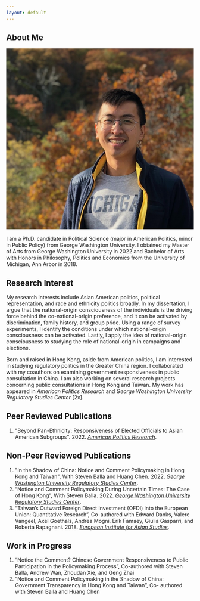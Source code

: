 ```yaml
---
layout: default
---
```


## About Me

<img class="profile-picture" src="IMG_3954-2.jpg">

I am a Ph.D. candidate in Political Science (major in American Politics, minor in Public Policy) from George Washington University. I obtained my Master of Arts from George Washington University in 2022 and Bachelor of Arts with Honors in Philosophy, Politics and Economics from the University of Michigan, Ann Arbor in 2018.

## Research Interest

My research interests include Asian American politics, political representation, and race and ethnicity politics broadly. In my dissertation, I argue that the national-origin consciousness of the individuals is the driving force behind the co-national-origin preference, and it can be activated by discrimination, family history, and group pride. Using a range of survey experiments, I identify the conditions under which national-origin consciousness can be activated. Lastly, I apply the idea of national-origin consciousness to studying the role of national-origin in campaigns and elections.

Born and raised in Hong Kong, aside from American politics, I am interested in studying regulatory politics in the Greater China region. I collaborated with my coauthors on examining government responsiveness in public consultation in China. I am also working on several research projects concerning public consultations in Hong Kong and Taiwan. My work has appeared in *American Politics Research* and *George Washington University Regulatory Studies Center* [2x].

## Peer Reviewed Publications
1. "Beyond Pan-Ethnicity: Responsiveness of Elected Officials to Asian American Subgroups". 2022. *[American Politics Research](https://doi.org/10.1177/1532673X221139758)*.

## Non-Peer Reviewed Publications

1. "In the Shadow of China: Notice and Comment Policymaking in Hong Kong and Taiwan", With Steven Balla and Huang Chen. 2022. *[George Washington University Regulatory Studies Center](https://regulatorystudies.columbian.gwu.edu/shadow-china)*.
2. “Notice and Comment Policymaking During Uncertain Times: The Case of Hong Kong”, With Steven Balla. 2022. *[George Washington University Regulatory Studies Center](https://regulatorystudies.columbian.gwu.edu/notice-and-comment-policymaking-during-uncertain-times)*.
3. “Taiwan’s Outward Foreign Direct Investment (OFDI) into the European Union: Quantitative Research”, Co-authored with Edward Danks, Valere Vangeel, Axel Goethals, Andrea Mogni, Erik Famaey, Giulia Gasparri, and Roberta Rapagnani. 2018. *[European Institute for Asian Studies](https://www.eias.org/wp-content/uploads/2016/03/Taiwan-Investment-Report-Quantitative-Final-Version-1.pdf?_ga=2.194060584.406527338.1644984222-1387559483.1644774219)*.

## Work in Progress
1. “Notice the Comment? Chinese Government Responsiveness to Public Participation in the Policymaking Process”, Co-authored with Steven Balla, Andrew Wan, Zhoudan Xie, and Geng Zhai
2. “Notice and Comment Policymaking in the Shadow of China: Government Transparency in Hong Kong and Taiwan”, Co-
authored with Steven Balla and Huang Chen

